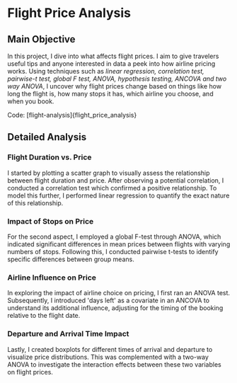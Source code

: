 # Flight Price Analysis

## Main Objective
In this project, I dive into what affects flight prices. I aim to give travelers useful tips and anyone interested in data a peek into how airline pricing works. Using techniques  such as *linear regression, correlation test, pairwise-t test, global F test, ANOVA, hypothesis testing, ANCOVA and two way ANOVA*, I uncover why flight prices change based on things like how long the flight is, how many stops it has, which airline you choose, and when you book.

Code: [flight-analysis]{flight_price_analysis}

## Detailed Analysis

### Flight Duration vs. Price
I started by plotting a scatter graph to visually assess the relationship between flight duration and price. After observing a potential correlation, I conducted a correlation test which confirmed a positive relationship. To model this further, I performed linear regression to quantify the exact nature of this relationship.

### Impact of Stops on Price
For the second aspect, I employed a global F-test through ANOVA, which indicated significant differences in mean prices between flights with varying numbers of stops. Following this, I conducted pairwise t-tests to identify specific differences between group means.

### Airline Influence on Price
In exploring the impact of airline choice on pricing, I first ran an ANOVA test. Subsequently, I introduced 'days left' as a covariate in an ANCOVA to understand its additional influence, adjusting for the timing of the booking relative to the flight date.

### Departure and Arrival Time Impact
Lastly, I created boxplots for different times of arrival and departure to visualize price distributions. This was complemented with a two-way ANOVA to investigate the interaction effects between these two variables on flight prices.

